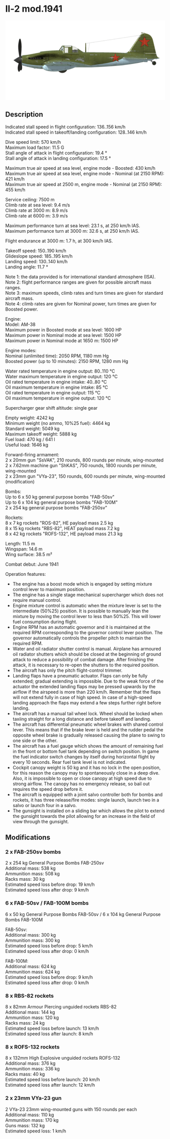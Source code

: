 # Il-2 mod.1941  
  
![il2m41](../images/il2m41.png)  
  
## Description  
  
Indicated stall speed in flight configuration: 136..156 km/h  
Indicated stall speed in takeoff/landing configuration: 128..146 km/h  
  
Dive speed limit: 570 km/h  
Maximum load factor: 11.5 G  
Stall angle of attack in flight configuration: 19.4 °  
Stall angle of attack in landing configuration: 17.5 °  
  
Maximum true air speed at sea level, engine mode - Boosted: 430 km/h  
Maximum true air speed at sea level, engine mode - Nominal (at 2150 RPM): 421 km/h  
Maximum true air speed at 2500 m, engine mode - Nominal (at 2150 RPM): 455 km/h  
  
Service ceiling: 7500 m  
Climb rate at sea level: 9.4 m/s  
Climb rate at 3000 m: 8.9 m/s  
Climb rate at 6000 m: 3.9 m/s  
  
Maximum performance turn at sea level: 23.1 s, at 250 km/h IAS.  
Maximum performance turn at 3000 m: 32.6 s, at 250 km/h IAS.  
  
Flight endurance at 3000 m: 1.7 h, at 300 km/h IAS.  
  
Takeoff speed: 150..190 km/h  
Glideslope speed: 185..195 km/h  
Landing speed: 130..140 km/h  
Landing angle: 11.7 °  
  
Note 1: the data provided is for international standard atmosphere (ISA).  
Note 2: flight performance ranges are given for possible aircraft mass ranges.  
Note 3: maximum speeds, climb rates and turn times are given for standard aircraft mass.  
Note 4: climb rates are given for Nominal power, turn times are given for Boosted power.  
  
Engine:  
Model: AM-38  
Maximum power in Boosted mode at sea level: 1600 HP  
Maximum power in Nominal mode at sea level: 1500 HP  
Maximum power in Nominal mode at 1650 m: 1500 HP  
  
Engine modes:  
Nominal (unlimited time): 2050 RPM, 1180 mm Hg  
Boosted power (up to 10 minutes): 2150 RPM, 1280 mm Hg  
  
Water rated temperature in engine output: 80..110 °C  
Water maximum temperature in engine output: 120 °C  
Oil rated temperature in engine intake: 40..80 °C  
Oil maximum temperature in engine intake: 85 °C  
Oil rated temperature in engine output: 115 °C  
Oil maximum temperature in engine output: 120 °C  
  
Supercharger gear shift altitude: single gear  
  
Empty weight: 4242 kg  
Minimum weight (no ammo, 10%25 fuel): 4464 kg  
Standard weight: 5049 kg  
Maximum takeoff weight: 5888 kg  
Fuel load: 470 kg / 641 l  
Useful load: 1646 kg  
  
Forward-firing armament:  
2 x 20mm gun "SsVAK", 210 rounds, 800 rounds per minute, wing-mounted  
2 x 7.62mm machine gun "ShKAS", 750 rounds, 1800 rounds per minute, wing-mounted  
2 x 23mm gun "VYa-23", 150 rounds, 600 rounds per minute, wing-mounted (modification)  
  
Bombs:  
Up to 6 x 50 kg general purpose bombs "FAB-50sv"  
Up to 6 x 104 kg general purpose bombs "FAB-100M"  
2 x 254 kg general purpose bombs "FAB-250sv"  
  
Rockets:  
8 x 7 kg rockets "ROS-82", HE payload mass 2.5 kg  
8 x 15 kg rockets "RBS-82", HEAT payload mass 7.2 kg  
8 x 42 kg rockets "ROFS-132", HE payload mass 21.3 kg  
  
Length: 11.5 m  
Wingspan: 14.6 m  
Wing surface: 38.5 m²  
  
Combat debut: June 1941  
  
Operation features:  
- The engine has a boost mode which is engaged by setting mixture control lever to maximum position.  
- The engine has a single stage mechanical supercharger which does not require manual control.  
- Engine mixture control is automatic when the mixture lever is set to the intermediate (50%25) position. It is possible to manually lean the mixture by moving the control lever to less than 50%25. This will lower fuel consumption during flight.  
- Engine RPM has an automatic governor and it is maintained at the required RPM corresponding to the governor control lever position. The governor automatically controls the propeller pitch to maintain the required RPM.  
- Water and oil radiator shutter control is manual. Airplane has armoured oil radiator shutters which should be closed at the beginning of ground attack to reduce a possibility of combat damage. After finishing the attack, it is necessary to re-open the shutters to the required position.  
- The aircraft has only the pitch flight-control trimmer.  
- Landing flaps have a pneumatic actuator. Flaps can only be fully extended; gradual extending is impossible. Due to the weak force of the actuator the extended landing flaps may be pressed upwards by the airflow if the airspeed is more than 220 km/h. Remember that the flaps will not extend fully in case of high speed. In case of a high-speed landing approach the flaps may extend a few steps further right before landing.  
- The aircraft has a manual tail wheel lock. Wheel should be locked when taxiing straight for a long distance and before takeoff and landing.  
- The aircraft has differential pneumatic wheel brakes with shared control lever. This means that if the brake lever is held and the rudder pedal the opposite wheel brake is gradually released causing the plane to swing to one side or the other.  
- The aircraft has a fuel gauge which shows the amount of remaining fuel in the front or bottom fuel tank depending on switch position. In game the fuel indicator switch changes by itself during horizontal flight by every 10 seconds. Rear fuel tank level is not indicated.   
- Cockpit canopy weight is 50 kg and it has no lock in the open position, for this reason the canopy may to spontaneously close in a deep dive. Also, it is impossible to open or close canopy at high speed due to strong airflow. The canopy has no emergency release, so bail out requires the speed drop before it.  
- The aircraft is equipped with a joint salvo controller both for bombs and rockets, it has three release/fire modes: single launch, launch two in a salvo or launch four in a salvo.  
- The gunsight is installed on a sliding bar which allows the pilot to extend the gunsight towards the pilot allowing for an increase in the field of view through the gunsight.  
  
## Modifications  
  
  
### 2 x FAB-250sv bombs  
  
2 x 254 kg General Purpose Bombs FAB-250sv  
Additional mass: 538 kg  
Ammunition mass: 508 kg  
Racks mass: 30 kg  
Estimated speed loss before drop: 19 km/h  
Estimated speed loss after drop: 9 km/h  
  
### 6 x FAB-50sv / FAB-100M bombs  
  
6 x 50 kg General Purpose Bombs FAB-50sv / 6 x 104 kg General Purpose Bombs FAB-100M  
  
FAB-50sv:  
Additional mass: 300 kg  
Ammunition mass: 300 kg  
Estimated speed loss before drop: 5 km/h  
Estimated speed loss after drop: 0 km/h  
  
FAB-100M:  
Additional mass: 624 kg  
Ammunition mass: 624 kg  
Estimated speed loss before drop: 9 km/h  
Estimated speed loss after drop: 0 km/h  ﻿
  
### 8 x RBS-82 rockets  
  
8 x 82mm Armour Piercing unguided rockets RBS-82  
Additional mass: 144 kg  
Ammunition mass: 120 kg  
Racks mass: 24 kg  
Estimated speed loss before launch: 13 km/h  
Estimated speed loss after launch: 8 km/h  ﻿
  
### 8 x ROFS-132 rockets  
  
8 x 132mm High Explosive unguided rockets ROFS-132  
Additional mass: 376 kg  
Ammunition mass: 336 kg  
Racks mass: 40 kg  
Estimated speed loss before launch: 20 km/h  
Estimated speed loss after launch: 12 km/h  
  
### 2 x 23mm VYa-23 gun  
  
2 VYa-23 23mm wing-mounted guns with 150 rounds per each  
Additional mass: 110 kg  
Ammunition mass: 170 kg  
Guns mass: 132 kg  
Estimated speed loss: 1 km/h  